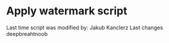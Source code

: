 Apply watermark script
======================

Last time script was modified by: Jakub Kanclerz
Last changes deepbreahtnoob
